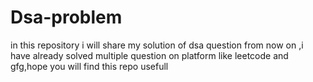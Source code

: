 # Dsa-problem
in this repository i will share my solution of dsa question from now on ,i have already solved multiple question on platform like leetcode and gfg,hope you will find this repo usefull
